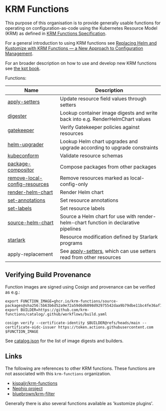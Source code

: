# KRM Functions

This purpose of this organisation is to provide generally usable
functions for operating on configuration-as-code using the Kubernetes
Resource Model (KRM) as defined in [KRM Functions
Specification](https://github.com/kubernetes-sigs/kustomize/blob/master/cmd/config/docs/api-conventions/functions-spec.md).

For a general introduction to using KRM functions see [Replacing Helm and Kustomize with KRM Functions — a New Approach to Configuration Management](https://medium.com/@michael.vittrup.larsen/replacing-helm-and-kustomize-with-krm-functions-a-new-approach-to-configuration-management-676212cc1332).

For an broader description on how to use and develop new KRM functions see [the kpt book](https://kpt.dev/book/).

Functions:

| Name | Description |
| --- | --- |
| [apply-setters](https://github.com/krm-functions/catalog/blob/main/docs/apply-setters.md) | Update resource field values through setters |
| [digester](https://github.com/krm-functions/catalog/blob/main/docs/digester.md) | Lookup container image digests and write back into e.g. RenderHelmChart values |
| [gatekeeper](https://github.com/krm-functions/gatekeeper/blob/main/README.md) | Verify Gatekeeper policies against resources |
| [helm-upgrader](https://github.com/krm-functions/catalog/blob/main/docs/helm-upgrader.md) | Lookup Helm chart upgrades and upgrade according to upgrade constraints |
| [kubeconform](https://github.com/krm-functions/catalog/blob/main/docs/kubeconform.md) | Validate resource schemas |
| [package-compositor](https://github.com/krm-functions/catalog/blob/main/docs/package-compositor.md) | Compose packages from other packages |
| [remove-local-config-resources](https://github.com/krm-functions/catalog/blob/main/docs/remove-local-config-resources.md) | Remove resources marked as local-config-only |
| [render-helm-chart](https://github.com/krm-functions/catalog/blob/main/docs/render-helm-chart.md) | Render Helm chart |
| [set-annotations](https://github.com/krm-functions/catalog/blob/main/docs/set-annotations.md) | Set resource annotations |
| [set-labels](https://github.com/krm-functions/catalog/blob/main/docs/set-labels.md) | Set resource labels |
| [source-helm-chart](https://github.com/krm-functions/catalog/blob/main/docs/source-helm-chart.md) | Source a Helm chart for use with render-helm-chart function in declarative pipelines |
| [starlark](https://github.com/krm-functions/starlark/blob/main/README.md) | Resource modification defined by Starlark programs |
| apply-replacement | See [apply-setters](https://github.com/krm-functions/catalog/blob/main/docs/apply-setters.md), which can use setters read from other resources |

## Verifying Build Provenance

Function images are signed using Cosign and provenance can be verified
as e.g.:

```shell
export FUNCTION_IMAGE=ghcr.io/krm-functions/source-packages@sha256:5b63b6d52a9e72a59d6d6098d92975542daa9b79dbe11bc4fe36af7b8f2e4fdc
export BUILDER=https://github.com/krm-functions/catalog/.github/workflows/build.yaml

cosign verify --certificate-identity $BUILDER@refs/heads/main --certificate-oidc-issuer https://token.actions.githubusercontent.com $FUNCTION_IMAGE
```

See [catalog.json](catalog.json) for the list of image digests and builders.

## Links

The following are references to other KRM functions. These functions
are not associated with this `krm-functions` organization.

- [kispaljr/krm-functions](https://github.com/kispaljr/krm-functions)
- [Nephio project](https://github.com/nephio-project/nephio/tree/main/krm-functions)
- [bluebrown/krm-filter](https://github.com/bluebrown/krm-filter)

Generally there is also several functions available as 'kustomize plugins'.
